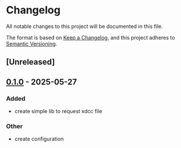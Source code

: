 # Changelog

All notable changes to this project will be documented in this file.

The format is based on [Keep a Changelog](https://keepachangelog.com/en/1.0.0/),
and this project adheres to [Semantic Versioning](https://semver.org/spec/v2.0.0.html).

## [Unreleased]

## [0.1.0](https://github.com/jdrouet/xdcc-request/releases/tag/v0.1.0) - 2025-05-27

### Added

- create simple lib to request xdcc file

### Other

- create configuration
